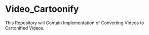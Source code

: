 # Video_Cartoonify
This Repository will Contain Implementation of Converting Videos to Cartonified Videos.
